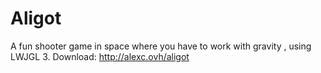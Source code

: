 # Aligot
A fun shooter game in space where you have to work with gravity , using LWJGL 3.
Download: http://alexc.ovh/aligot
